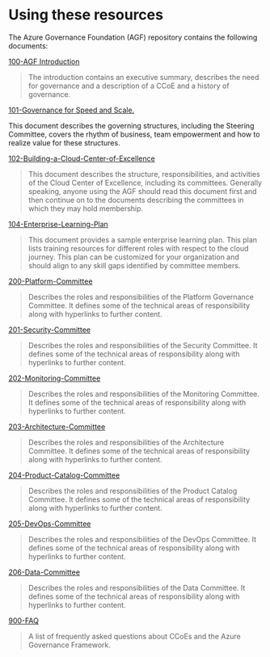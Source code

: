 Using these resources
=====================

The Azure Governance Foundation (AGF) repository contains the following
documents:

[100-AGF Introduction](100-AGF-Introduction.md)

>   The introduction contains an executive summary, describes the need for
>   governance and a description of a CCoE and a history of governance.

[101-Governance for Speed and Scale.](101-Governance-for-speed-and-scale..md)

This document describes the governing structures, including the Steering
Committee, covers the rhythm of business, team empowerment and how to realize
value for these structures.

[102-Building-a-Cloud-Center-of-Excellence](102-Building-a-Cloud-Center-of-Excellence.md)

>   This document describes the structure, responsibilities, and activities of
>   the Cloud Center of Excellence, including its committees. Generally
>   speaking, anyone using the AGF should read this document first and then
>   continue on to the documents describing the committees in which they may
>   hold membership.

[104-Enterprise-Learning-Plan](104-Enterprise-Learning-Plan.md)

>   This document provides a sample enterprise learning plan. This plan lists
>   training resources for different roles with respect to the cloud journey.
>   This plan can be customized for your organization and should align to any
>   skill gaps identified by committee members.

[200-Platform-Committee](200-Platform-Committee.md)

>   Describes the roles and responsibilities of the Platform Governance
>   Committee. It defines some of the technical areas of responsibility along
>   with hyperlinks to further content.

[201-Security-Committee](201-Security-Committee.md)

>   Describes the roles and responsibilities of the Security Committee. It
>   defines some of the technical areas of responsibility along with hyperlinks
>   to further content.

[202-Monitoring-Committee](202-Monitoring-Committee.md)

>   Describes the roles and responsibilities of the Monitoring Committee. It
>   defines some of the technical areas of responsibility along with hyperlinks
>   to further content.

[203-Architecture-Committee](203-Architecture-Committee.md)

>   Describes the roles and responsibilities of the Architecture Committee. It
>   defines some of the technical areas of responsibility along with hyperlinks
>   to further content.

[204-Product-Catalog-Committee](204-Product-Catalog-Committee.md)

>   Describes the roles and responsibilities of the Product Catalog Committee.
>   It defines some of the technical areas of responsibility along with
>   hyperlinks to further content.

[205-DevOps-Committee](205-DevOps-Committee.md)

>   Describes the roles and responsibilities of the DevOps Committee. It defines
>   some of the technical areas of responsibility along with hyperlinks to
>   further content.

[206-Data-Committee](206-Data-Committee.md)

>   Describes the roles and responsibilities of the Data Committee. It defines
>   some of the technical areas of responsibility along with hyperlinks to
>   further content.

[900-FAQ](https://github.com/gosson/azure-governance-foundations/blob/master/AGF/900-FAQ.md)

>   A list of frequently asked questions about CCoEs and the Azure Governance
>   Framework.

